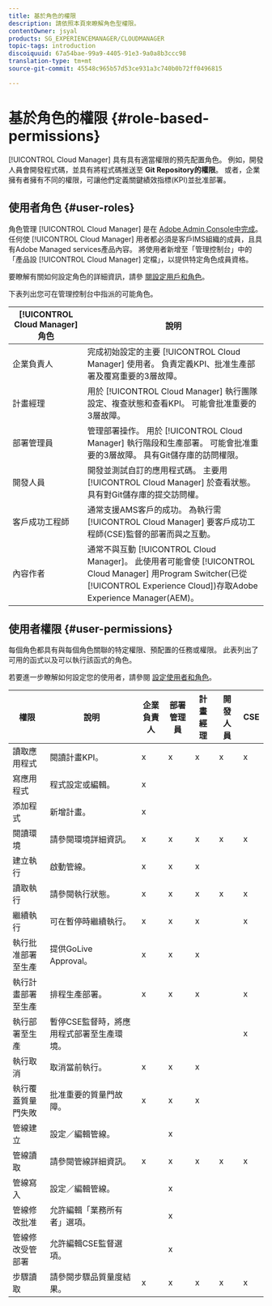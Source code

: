 ```yaml
---
title: 基於角色的權限
description: 請依照本頁來瞭解角色型權限。
contentOwner: jsyal
products: SG_EXPERIENCEMANAGER/CLOUDMANAGER
topic-tags: introduction
discoiquuid: 67a54bae-99a9-4405-91e3-9a0a8b3ccc98
translation-type: tm+mt
source-git-commit: 45548c965b57d53ce931a3c740b0b72ff0496815

---
```



# 基於角色的權限 {#role-based-permissions}

[!UICONTROL Cloud Manager] 具有具有適當權限的預先配置角色。 例如，開發人員會開發程式碼，並具有將程式碼推送至 **Git Repository的權限**。 或者，企業擁有者擁有不同的權限，可讓他們定義關鍵績效指標(KPI)並批准部署。

## 使用者角色 {#user-roles}

角色管理 [!UICONTROL Cloud Manager] 是在 [Adobe Admin Console中完成](https://helpx.adobe.com/enterprise/using/admin-console.html)。 任何使 [!UICONTROL Cloud Manager] 用者都必須是客戶IMS組織的成員，且具有Adobe Managed services產品內容。 將使用者新增至「管理控制台」中的「產品設 [!UICONTROL Cloud Manager] 定檔」，以提供特定角色成員資格。

要瞭解有關如何設定角色的詳細資訊，請參 [閱設定用戶和角色](setting-up-users-and-roles.md)。

下表列出您可在管理控制台中指派的可能角色。

| **[!UICONTROL Cloud Manager]角色&#x200B;** | **說明** |
|---|---|
| 企業負責人 | 完成初始設定的主要 [!UICONTROL Cloud Manager] 使用者。 負責定義KPI、批准生產部署及覆寫重要的3層故障。 |
| 計畫經理 | 用於 [!UICONTROL Cloud Manager] 執行團隊設定、複查狀態和查看KPI。 可能會批准重要的3層故障。 |
| 部署管理員 | 管理部署操作。 用於 [!UICONTROL Cloud Manager] 執行階段和生產部署。 可能會批准重要的3層故障。 具有Git儲存庫的訪問權限。 |
| 開發人員 | 開發並測試自訂的應用程式碼。 主要用 [!UICONTROL Cloud Manager] 於查看狀態。 具有對Git儲存庫的提交訪問權。 |
| 客戶成功工程師 | 通常支援AMS客戶的成功。 為執行需 [!UICONTROL Cloud Manager] 要客戶成功工程師(CSE)監督的部署而與之互動。 |
| 內容作者 | 通常不與互動 [!UICONTROL Cloud Manager]。 此使用者可能會使 [!UICONTROL Cloud Manager] 用Program Switcher(已從 [!UICONTROL Experience Cloud])存取Adobe Experience Manager(AEM)。 |

## 使用者權限 {#user-permissions}

每個角色都具有與每個角色關聯的特定權限、預配置的任務或權限。 此表列出了可用的函式以及可以執行該函式的角色。

若要進一步瞭解如何設定您的使用者，請參閱 [設定使用者和角色](setting-up-users-and-roles.md)。

| 權限 | 說明 | 企業負責人 | 部署管理員 | 計畫經理 | 開發人員 | CSE |
|--- |--- |--- |--- |--- |--- |--- |
| 讀取應用程式 | 閱讀計畫KPI。 | x | x | x | x | x |
| 寫應用程式 | 程式設定或編輯。 | x |  |  |  |  |
| 添加程式 | 新增計畫。 | x |  |  |  |  |
| 閱讀環境 | 請參閱環境詳細資訊。 | x | x | x | x | x |
| 建立執行 | 啟動管線。 | x | x | x |  |  |
| 讀取執行 | 請參閱執行狀態。 | x | x | x | x | x |
| 繼續執行 | 可在暫停時繼續執行。 | x | x | x |  | x |
| 執行批准部署至生產 | 提供GoLive Approval。 | x | x | x |  |  |
| 執行計畫部署至生產 | 排程生產部署。 | x | x | x |  | x |
| 執行部署至生產 | 暫停CSE監督時，將應用程式部署至生產環境。 |  |  |  |  | x |
| 執行取消 | 取消當前執行。 | x | x | x |  |  |
| 執行覆蓋質量門失敗 | 批准重要的質量門故障。 | x | x | x |  |  |
| 管線建立 | 設定／編輯管線。 |  | x |  |  |  |
| 管線讀取 | 請參閱管線詳細資訊。 | x | x | x | x | x |
| 管線寫入 | 設定／編輯管線。 |  | x |  |  |  |
| 管線修改批准 | 允許編輯「業務所有者」選項。 |  | x |  |  |  |
| 管線修改受管部署 | 允許編輯CSE監督選項。 |  | x |  |  |  |
| 步驟讀取 | 請參閱步驟品質量度結果。 | x | x | x | x | x |
